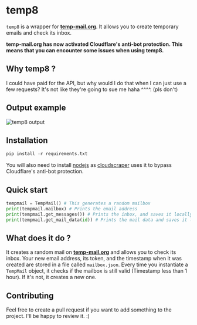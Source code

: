 # temp8

```temp8``` is a wrapper for **[temp-mail.org](https://temp-mail.org/en/)**. It allows you to create temporary emails and check its inbox.

**temp-mail.org has now activated Cloudflare's anti-bot protection. This means that you can encounter some issues when using temp8.**

## Why temp8 ?

I could have paid for the API, but why would I do that when I can just use a few requests? It's not like they're going to sue me haha ^^^^. (pls don't)

## Output example
![temp8 output](img/demo.gif?raw=true "temp8 output example")

## Installation
```py
pip install -r requirements.txt
```

You will also need to install [nodejs](https://nodejs.org/en/download/) as [cloudscraper](https://www.github.com/VeNoMouS/cloudscraper) uses it to bypass Cloudflare's anti-bot protection.

## Quick start
```py
tempmail = TempMail() # This generates a random mailbox
print(tempmail.mailbox) # Prints the email address
print(tempmail.get_messages()) # Prints the inbox, and saves it locally as a json file
print(tempmail.get_mail_data(id)) # Prints the mail data and saves it locally (Attachements included)
```

## What does it do ?
It creates a random mail on **[temp-mail.org](https://temp-mail.org/en/)** and allows you to check its inbox.
Your new email address, its token, and the timestamp when it was created are stored in a file called ```mailbox.json```.
Every time you instantiate a ```TempMail``` object, it checks if the mailbox is still valid (Timestamp less than 1 hour). If it's not, it creates a new one.

## Contributing
Feel free to create a pull request if you want to add something to the project. I'll be happy to review it. :)